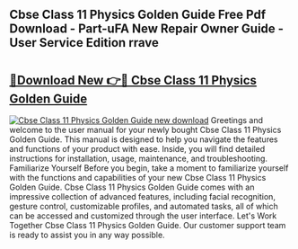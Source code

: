 ## Cbse Class 11 Physics Golden Guide Free Pdf Download - Part-uFA New Repair Owner Guide - User Service Edition rrave

# <h2><a href="http://bc51792.oget.top/?id=Cbse+Class+11+Physics+Golden+Guide">🔗Download New 👉🔴 Cbse Class 11 Physics Golden Guide</a></h2>

[![Cbse Class 11 Physics Golden Guide new download](https://i.imgur.com/5g1atiW.png)](http://bc51792.oget.top/?id=Cbse+Class+11+Physics+Golden+Guide)
Greetings and welcome to the user manual for your newly bought Cbse Class 11 Physics Golden Guide. This manual is designed to help you navigate the features and functions of your product with ease. Inside, you will find detailed instructions for installation, usage, maintenance, and troubleshooting. Familiarize Yourself Before you begin, take a moment to familiarize yourself with the functions and capabilities of your new Cbse Class 11 Physics Golden Guide. Cbse Class 11 Physics Golden Guide comes with an impressive collection of advanced features, including facial recognition, gesture control, customizable profiles, and automated tasks, all of which can be accessed and customized through the user interface. Let's Work Together Cbse Class 11 Physics Golden Guide. Our customer support team is ready to assist you in any way possible.
